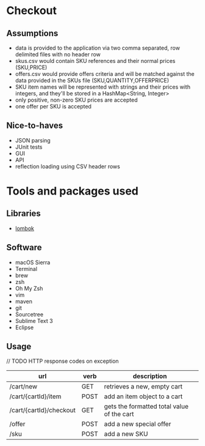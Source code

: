 # Checkout

## Assumptions
- data is provided to the application via two comma separated, row delimited files with no header row
- skus.csv would contain SKU references and their normal prices (SKU,PRICE)
- offers.csv would provide offers criteria and will be matched against the data provided in the SKUs file (SKU,QUANTITY,OFFERPRICE)
- SKU item names will be represented with strings and their prices with integers, and they'll be stored in a HashMap<String, Integer> 
- only positive, non-zero SKU prices are accepted
- one offer per SKU is accepted

## Nice-to-haves
- JSON parsing
- JUnit tests
- GUI
- API 
- reflection loading using CSV header rows

# Tools and packages used

## Libraries
- [lombok](http://projectlombok.org)

## Software
- macOS Sierra
- Terminal
- brew
- zsh
- Oh My Zsh
- vim
- maven
- git
- Sourcetree
- Sublime Text 3
- Eclipse

## Usage
// TODO HTTP response codes on exception

| url                       | verb  | description                                   |
|---------------------------|-------|-----------------------------------------------|
| /cart/new                 | GET   | retrieves a new, empty cart                   |
| /cart/{cartId}/item       | POST  | add an item object to a cart                  |
| /cart/{cartId}/checkout   | GET   | gets the formatted total value of the cart    |
| /offer                    | POST  | add a new special offer                       |
| /sku                      | POST  | add a new SKU                                 |